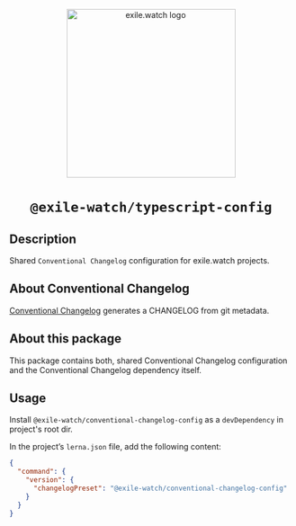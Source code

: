 <p align="center">
  <a href="https://github.com/conventional-changelog/conventional-changelog">
    <img alt="exile.watch logo" src="https://avatars.githubusercontent.com/u/158840748?s=400&u=4c73ba2a9a2ebc70b01c6303d41e8571df84ec37&v=4" width="300" />
  </a>
</p>
<h1 align="center">
  <code>@exile-watch/typescript-config</code>
</h1>

## Description

Shared `Conventional Changelog` configuration for exile.watch projects.

## About Conventional Changelog

[Conventional Changelog](https://github.com/conventional-changelog/conventional-changelog) generates a CHANGELOG from git metadata.

## About this package

This package contains both, shared Conventional Changelog configuration and the Conventional Changelog dependency itself.

## Usage

Install `@exile-watch/conventional-changelog-config` as a `devDependency` in project's root dir.

In the project’s `lerna.json` file, add the following content:

```json
{
  "command": {
    "version": {
      "changelogPreset": "@exile-watch/conventional-changelog-config"
    }
  }
}
```